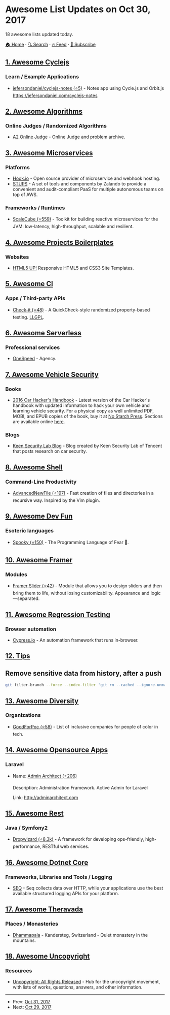 # Awesome List Updates on Oct 30, 2017

18 awesome lists updated today.

[🏠 Home](/README.md) · [🔍 Search](https://www.trackawesomelist.com/search/) · [🔥 Feed](https://www.trackawesomelist.com/rss.xml) · [📮 Subscribe](https://trackawesomelist.us17.list-manage.com/subscribe?u=d2f0117aa829c83a63ec63c2f&id=36a103854c)



## [1. Awesome Cyclejs](/content/cyclejs-community/awesome-cyclejs/README.md)

### Learn / Example Applications

*   [jefersondaniel/cyclejs-notes (⭐5)](https://github.com/jefersondaniel/cyclejs-notes/) - Notes app using Cycle.js and Orbit.js <https://jefersondaniel.com/cyclejs-notes>

## [2. Awesome Algorithms](/content/tayllan/awesome-algorithms/README.md)

### Online Judges / Randomized Algorithms

*   [A2 Online Judge](https://a2oj.com/) - Online Judge and problem archive.

## [3. Awesome Microservices](/content/mfornos/awesome-microservices/README.md)

### Platforms

*   [Hook.io](https://hook.io) - Open source provider of microservice and webhook hosting.
*   [STUPS](https://stups.io/) - A set of tools and components by Zalando to provide a convenient and audit-compliant PaaS for multiple autonomous teams on top of AWS.

### Frameworks / Runtimes

*   [ScaleCube (⭐559)](https://github.com/scalecube/scalecube) - Toolkit for building reactive microservices for the JVM: low-latency, high-throughput, scalable and resilient.

## [4. Awesome Projects Boilerplates](/content/melvin0008/awesome-projects-boilerplates/README.md)

### Websites

*   [HTML5 UP!](https://html5up.net/) Responsive HTML5 and CSS3 Site Templates.

## [5. Awesome Cl](/content/CodyReichert/awesome-cl/README.md)

### Apps / Third-party APIs

*   [Check-it (⭐48)](https://github.com/DalekBaldwin/check-it) - A QuickCheck-style randomized property-based testing. [LLGPL](http://opensource.franz.com/preamble.html).

## [6. Awesome Serverless](/content/pmuens/awesome-serverless/README.md)

### Professional services

*   [OneSpeed](https://onespeed.io) - Agency.

## [7. Awesome Vehicle Security](/content/jaredthecoder/awesome-vehicle-security/README.md)

### Books

*   [2016 Car Hacker's Handbook](https://www.amazon.com/Car-Hackers-Handbook-Penetration-Tester/dp/1593277032) - Latest version of the Car Hacker's handbook with updated information to hack your own vehicle and learning vehicle security. For a physical copy as well unlimited PDF, MOBI, and EPUB copies of the book, buy it at [No Starch Press](https://www.nostarch.com/carhacking). Sections are available online [here](https://books.google.com/books?id=Ao_QCwAAQBAJ\&lpg=PP1\&dq=car%20hacking\&pg=PP1#v=onepage\&q\&f=false).

### Blogs

*   [Keen Security Lab Blog](http://keenlab.tencent.com/en/) - Blog created by Keen Security Lab of Tencent that posts research on car security.

## [8. Awesome Shell](/content/alebcay/awesome-shell/README.md)

### Command-Line Productivity

*   [AdvancedNewFile (⭐197)](https://github.com/tanrax/terminal-AdvancedNewFile) - Fast creation of files and directories in a recursive way. Inspired by the Vim plugin.

## [9. Awesome Dev Fun](/content/mislavcimpersak/awesome-dev-fun/README.md)

### Esoteric languages

*   [Spooky (⭐150)](https://github.com/ftripier/spookyc) - The Programming Language of Fear 🌚.

## [10. Awesome Framer](/content/podo/awesome-framer/README.md)

### Modules

*   [Framer Slider (⭐42)](https://github.com/benjamindenboer/FramerSlider) - Module that allows you to design sliders and then bring them to life, without losing customizability. Appearance and logic—separated.

## [11. Awesome Regression Testing](/content/mojoaxel/awesome-regression-testing/README.md)

### Browser automation

*   [Cypress.io](https://www.cypress.io/) - An automation framework that runs in-browser.

## [12. Tips](/content/git-tips/tips/README.md)

## Remove sensitive data from history, after a push

```sh
git filter-branch --force --index-filter 'git rm --cached --ignore-unmatch <path-to-your-file>' --prune-empty --tag-name-filter cat -- --all && git push origin --force --all
```

## [13. Awesome Diversity](/content/folkswhocode/awesome-diversity/README.md)

### Organizations

*   [GoodForPoc (⭐58)](https://github.com/GoodForPoC/GoodForPoC) - List of inclusive companies for people of color in tech.

## [14. Awesome Opensource Apps](/content/unicodeveloper/awesome-opensource-apps/README.md)

### Laravel

- Name: [Admin Architect (⭐206)](http://github.com/adminarchitect/core)

  Description: Administration Framework. Active Admin for Laravel

  Link: <http://adminarchitect.com>



## [15. Awesome Rest](/content/marmelab/awesome-rest/README.md)

### Java / Symfony2

*   [Dropwizard (⭐8.3k)](https://github.com/dropwizard/dropwizard) - A framework for developing ops-friendly, high-performance, RESTful web services.

## [16. Awesome Dotnet Core](/content/thangchung/awesome-dotnet-core/README.md)

### Frameworks, Libraries and Tools / Logging

*   [SEQ](https://getseq.net) - Seq collects data over HTTP, while your applications use the best available structured logging APIs for your platform.

## [17. Awesome Theravada](/content/johnjago/awesome-theravada/README.md)

### Places / Monasteries

*   [Dhammapala](http://dhammapala.ch/home-eng/) -  Kandersteg, Switzerland - Quiet monastery in the mountains.

## [18. Awesome Uncopyright](/content/johnjago/awesome-uncopyright/README.md)

### Resources

*   [Uncopyright: All Rights Released](http://uncopyright.org/) - Hub for the uncopyright movement, with lists of works, questions, answers, and other information.

---

- Prev: [Oct 31, 2017](/content/2017/10/31/README.md)
- Next: [Oct 29, 2017](/content/2017/10/29/README.md)
